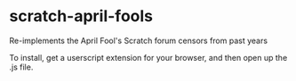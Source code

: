 scratch-april-fools
===================

Re-implements the April Fool's Scratch forum censors from past years


To install, get a userscript extension for your browser, and then open up the .js file.
